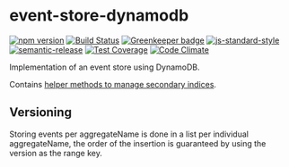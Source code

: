 # event-store-dynamodb

[![npm version](https://img.shields.io/npm/v/@rheactorjs/event-store-dynamodb.svg)](https://www.npmjs.com/package/@rheactorjs/event-store-dynamodb)
[![Build Status](https://travis-ci.org/RHeactorJS/event-store-dynamodb.svg?branch=master)](https://travis-ci.org/RHeactorJS/event-store-dynamodb)
[![Greenkeeper badge](https://badges.greenkeeper.io/RHeactorJS/event-store-dynamodb.svg)](https://greenkeeper.io/) 
[![js-standard-style](https://img.shields.io/badge/code%20style-standard-brightgreen.svg)](http://standardjs.com/)
[![semantic-release](https://img.shields.io/badge/semver-semantic%20release-e10079.svg)](https://github.com/semantic-release/semantic-release)
[![Test Coverage](https://codeclimate.com/github/RHeactorJS/event-store-dynamodb/badges/coverage.svg)](https://codeclimate.com/github/RHeactorJS/event-store-dynamodb/coverage)
[![Code Climate](https://codeclimate.com/github/RHeactorJS/event-store-dynamodb/badges/gpa.svg)](https://codeclimate.com/github/RHeactorJS/event-store-dynamodb)

Implementation of an event store using DynamoDB.

Contains [helper methods to manage secondary indices](https://github.com/RHeactorJS/event-store-dynamodb/blob/master/src/aggregate-index.js).

## Versioning

Storing events per aggregateName is done in a list per individual aggregateName, the order of the insertion is guaranteed by using the version as the range key.
